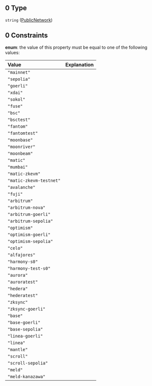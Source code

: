 ## 0 Type

`string` ([PublicNetwork](definitions-definitions-publicnetwork.md))

## 0 Constraints

**enum**: the value of this property must be equal to one of the following values:

| Value                   | Explanation |
| :---------------------- | :---------- |
| `"mainnet"`             |             |
| `"sepolia"`             |             |
| `"goerli"`              |             |
| `"xdai"`                |             |
| `"sokol"`               |             |
| `"fuse"`                |             |
| `"bsc"`                 |             |
| `"bsctest"`             |             |
| `"fantom"`              |             |
| `"fantomtest"`          |             |
| `"moonbase"`            |             |
| `"moonriver"`           |             |
| `"moonbeam"`            |             |
| `"matic"`               |             |
| `"mumbai"`              |             |
| `"matic-zkevm"`         |             |
| `"matic-zkevm-testnet"` |             |
| `"avalanche"`           |             |
| `"fuji"`                |             |
| `"arbitrum"`            |             |
| `"arbitrum-nova"`       |             |
| `"arbitrum-goerli"`     |             |
| `"arbitrum-sepolia"`    |             |
| `"optimism"`            |             |
| `"optimism-goerli"`     |             |
| `"optimism-sepolia"`    |             |
| `"celo"`                |             |
| `"alfajores"`           |             |
| `"harmony-s0"`          |             |
| `"harmony-test-s0"`     |             |
| `"aurora"`              |             |
| `"auroratest"`          |             |
| `"hedera"`              |             |
| `"hederatest"`          |             |
| `"zksync"`              |             |
| `"zksync-goerli"`       |             |
| `"base"`                |             |
| `"base-goerli"`         |             |
| `"base-sepolia"`        |             |
| `"linea-goerli"`        |             |
| `"linea"`               |             |
| `"mantle"`              |             |
| `"scroll"`              |             |
| `"scroll-sepolia"`      |             |
| `"meld"`                |             |
| `"meld-kanazawa"`       |             |
